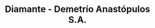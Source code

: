 ---
title: "Diamante - Demetrío Anastópulos S.A."
url: /ciudad-autonoma-de-buenos-aires/diamante-demetrio-anastopulos-s-a/
shop: Eisenwaren
---